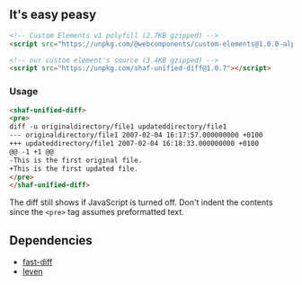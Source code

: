 ## It's easy peasy

```html
<!-- Custom Elements v1 polyfill (2.7KB gzipped) -->
<script src="https://unpkg.com/@webcomponents/custom-elements@1.0.0-alpha.3"></script>
```

```html
<!-- our custom element's source (3.4KB gzipped) -->
<script src="https://unpkg.com/shaf-unified-diff@1.0.7"></script>
```

### Usage

```html
<shaf-unified-diff>
<pre>
diff -u originaldirectory/file1 updateddirectory/file1
--- originaldirectory/file1 2007-02-04 16:17:57.000000000 +0100
+++ updateddirectory/file1 2007-02-04 16:18:33.000000000 +0100
@@ -1 +1 @@
-This is the first original file.
+This is the first updated file.
</pre>
</shaf-unified-diff>
```

The diff still shows if JavaScript is turned off. Don't indent the contents since the `<pre>` tag assumes preformatted text.

## Dependencies

* [fast-diff](https://github.com/jhchen/fast-diff)
* [leven](https://github.com/sindresorhus/leven)
